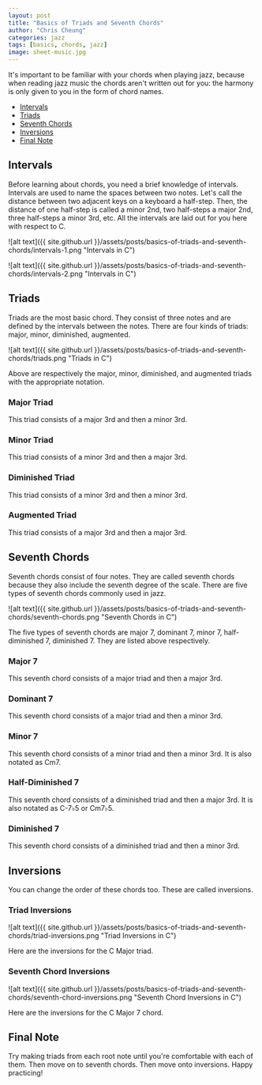 ```yaml
---
layout: post
title: "Basics of Triads and Seventh Chords"
author: "Chris Cheung"
categories: jazz
tags: [basics, chords, jazz]
image: sheet-music.jpg
---
```


It's important to be familiar with your chords when playing jazz, because when reading jazz music the chords aren't written out for you: the harmony is only given to you in the form of chord names.

- [Intervals](#intervals)
- [Triads](#triads)
- [Seventh Chords](#seventh-chords)
- [Inversions](#inversions)
- [Final Note](#final-note)

## Intervals

Before learning about chords, you need a brief knowledge of intervals. Intervals are used to name the spaces between two notes. Let's call the distance between two adjacent keys on a keyboard a half-step. Then, the distance of one half-step is called a minor 2nd, two half-steps a major 2nd, three half-steps a minor 3rd, etc. All the intervals are laid out for you here with respect to C.

![alt text]({{ site.github.url }}/assets/posts/basics-of-triads-and-seventh-chords/intervals-1.png "Intervals in C")

![alt text]({{ site.github.url }}/assets/posts/basics-of-triads-and-seventh-chords/intervals-2.png "Intervals in C")

## Triads

Triads are the most basic chord. They consist of three notes and are defined by the intervals between the notes. There are four kinds of triads: major, minor, diminished, augmented.

![alt text]({{ site.github.url }}/assets/posts/basics-of-triads-and-seventh-chords/triads.png "Triads in C")

Above are respectively the major, minor, diminished, and augmented triads with the appropriate notation.

### Major Triad

This triad consists of a major 3rd and then a minor 3rd.

### Minor Triad

This triad consists of a minor 3rd and then a major 3rd.

### Diminished Triad

This triad consists of a minor 3rd and then a minor 3rd.

### Augmented Triad

This triad consists of a major 3rd and then a major 3rd.

## Seventh Chords

Seventh chords consist of four notes. They are called seventh chords because they also include the seventh degree of the scale. There are five types of seventh chords commonly used in jazz.

![alt text]({{ site.github.url }}/assets/posts/basics-of-triads-and-seventh-chords/seventh-chords.png "Seventh Chords in C")

The five types of seventh chords are major 7, dominant 7, minor 7, half-diminished 7, diminished 7. They are listed above respectively.

### Major 7

This seventh chord consists of a major triad and then a major 3rd.

### Dominant 7

This seventh chord consists of a major triad and then a minor 3rd.

### Minor 7

This seventh chord consists of a minor triad and then a minor 3rd. It is also notated as Cm7.

### Half-Diminished 7

This seventh chord consists of a diminished triad and then a major 3rd. It is also notated as C-7&#9837;5 or Cm7&#9837;5.

### Diminished 7

This seventh chord consists of a diminished triad and then a minor 3rd.

## Inversions

You can change the order of these chords too. These are called inversions.

### Triad Inversions

![alt text]({{ site.github.url }}/assets/posts/basics-of-triads-and-seventh-chords/triad-inversions.png "Triad Inversions in C")

Here are the inversions for the C Major triad.

### Seventh Chord Inversions

![alt text]({{ site.github.url }}/assets/posts/basics-of-triads-and-seventh-chords/seventh-chord-inversions.png "Seventh Chord Inversions in C")

Here are the inversions for the C Major 7 chord.

## Final Note

Try making triads from each root note until you're comfortable with each of them. Then move on to seventh chords. Then move onto inversions. Happy practicing!
